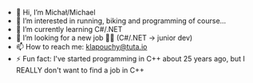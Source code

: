 - 👋 Hi, I’m Michał/Michael
- 👀 I’m interested in running, biking and programming of course...
- 🌱 I’m currently learning C#/.NET
- 💞️ I’m looking for a new job 🤷‍♂️ (C#/.NET -> junior dev)
- 📫 How to reach me: klapouchy@tuta.io
- ⚡ Fun fact: I've started programming in C++ about 25 years ago, but I REALLY don't want to find a job in C++

<!---
klapouchy86/klapouchy86 is a ✨ special ✨ repository because its `README.md` (this file) appears on your GitHub profile.
You can click the Preview link to take a look at your changes.
--->
